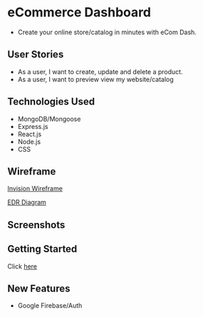 # eCommerce Dashboard
- Create your online store/catalog in minutes with eCom Dash. 

## User Stories
- As a user, I want to create, update and delete a product.
- As a user, I want to preview view my website/catalog

## Technologies Used
- MongoDB/Mongoose
- Express.js
- React.js
- Node.js
- CSS

## Wireframe
[Invision Wireframe](https://luisvillarreal477076.invisionapp.com/freehand/eCom-Dash-4iiG2lebm?dsid_h=ed6f1a990847e742720506af11497d33f3b57a2da480fe73f3cf548f67f97b63&uid_h=f885f3bae13c579c8c4fa7c53f97080c7ac2858895acd6881a703f82d22949bd)

[EDR Diagram]()

## Screenshots

## Getting Started
Click [here](https://sensational-blancmange-3f973b.netlify.app/)

## New Features
- Google Firebase/Auth
